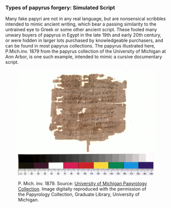 ### Types of papyrus forgery: Simulated Script

Many fake papyri are not in any real language, but are nonsensical scribbles
intended to mimic ancient writing, which bear a passing similarity to the 
untrained eye to Greek or some other ancient script. These fooled many 
unwary buyers of papyrus in Egypt in the late 19th and early 20th century, 
or were hidden in larger lots purchased by knowledgeable purchasers, and
can be found in most papyrus collections. The papyrus illustrated here,
P.Mich.inv. 1879 from the papyrus collection of the University of
Michigan at Ann Arbor, is one such example, intended to mimic a 
cursive documentary script.


<figure>
<p><img src="/images/Mich.inv.1879.jpg"/></p>
<figcaption> P. Mich. inv. 1879. Source: <a href="http://www.lib.umich.edu/papyrus-collection">University of Michigan Papyrology Collection</a>. Image digitally reproduced with the permission of the Papyrology Collection, Graduate Library, University of Michigan.
 </figcaption>

</figure>
